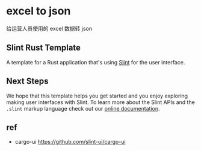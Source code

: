 # excel to json
给运营人员使用的 excel 数据转 json

##  Slint Rust Template
A template for a Rust application that's using [Slint](https://slint-ui.com) for the user interface.

## Next Steps
We hope that this template helps you get started and you enjoy exploring making user interfaces with Slint. To learn more
about the Slint APIs and the `.slint` markup language check out our [online documentation](https://slint-ui.com/docs/rust/slint/).

## ref 
* cargo-ui https://github.com/slint-ui/cargo-ui
